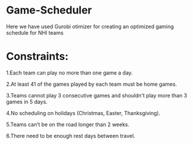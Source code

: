 # Game-Scheduler
Here we have used Gurobi otimizer for creating an optimized gaming schedule for NHl teams
# Constraints:

1.Each team can play no more than one game a day.

2.At least 41 of the games played by each team must be home games.

3.Teams cannot play 3 consecutive games and shouldn't play more than 3 games in 5 days.

4.No scheduling on holidays (Christmas, Easter, Thanksgiving).

5.Teams can’t be on the road longer than 2 weeks.

6.There need to be enough rest days between travel.
